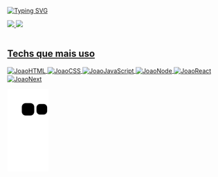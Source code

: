 [![Typing SVG](https://readme-typing-svg.herokuapp.com?font=Fira+Code&size=25&pause=1000&width=435&lines=Oii!+Eu+sou+o+Jo%C3%A3o+Maciel)](https://git.io/typing-svg)
<div>
  <a href="https://github.com/JoaoMaciel5G">
  <img  height="180em" src="https://github-readme-stats.vercel.app/api?username=JoaoMaciel5G&show_icons=true&theme=tokyonight" />
  <img height="200em" src="https://github-readme-stats.vercel.app/api/top-langs/?username=JoaoMaciel5G&layout=donut" />
</div>
<div style="display: inline_block"><br>
  <h2>Techs que mais uso</h2>
  <img align="center" alt="JoaoHTML" height="50" width="50" src="https://cdn.jsdelivr.net/gh/devicons/devicon/icons/css3/css3-original.svg">
  <img align="center" alt="JoaoCSS" height="50" width="50" src="https://cdn.jsdelivr.net/gh/devicons/devicon/icons/html5/html5-original.svg">
  <img align="center" alt="JoaoJavaScript" height="50" width="50" src="https://cdn.jsdelivr.net/gh/devicons/devicon/icons/javascript/javascript-original.svg">
  <img align="center" alt="JoaoNode" height="50" width="50" src="https://cdn.jsdelivr.net/gh/devicons/devicon/icons/nodejs/nodejs-original.svg">
  <img align="center" alt="JoaoReact" height="50" width="50" src="https://cdn.jsdelivr.net/gh/devicons/devicon/icons/react/react-original.svg">
  <img align="center" alt="JoaoNext" height="50" width"50" src="https://cdn.jsdelivr.net/gh/devicons/devicon/icons/nextjs/nextjs-original-wordmark.svg">
</div>
  
![snake gif](https://github.com/JoaoMaciel5G/JoaoMaciel5G/blob/output/github-contribution-grid-snake.svg)

